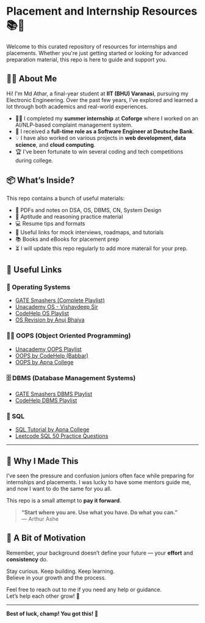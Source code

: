 # Placement and Internship Resources 📚💼

Welcome to this curated repository of resources for internships and placements. Whether you're just getting started or looking for advanced preparation material, this repo is here to guide and support you.

## 👨‍💻 About Me

Hi! I'm Md Athar, a final-year student at **IIT (BHU) Varanasi**, pursuing my Electronic Engineering. Over the past few years, I've explored and learned a lot through both academics and real-world experiences.

- 👨‍🏫 I completed my **summer internship** at **Coforge** where I worked on an AI/NLP-based complaint management system.
- 🏦 I received a **full-time role as a Software Engineer at Deutsche Bank**.
- 💡 I have also worked on various projects in **web development, data science**, and **cloud computing**.
- 🏆 I've been fortunate to win several coding and tech competitions during college.

## 📦 What’s Inside?

This repo contains a bunch of useful materials:
- 📑 PDFs and notes on DSA, OS, DBMS, CN, System Design
- 📘 Aptitude and reasoning practice material
- 💻 Resume tips and formats
- 🔗 Useful links for mock interviews, roadmaps, and tutorials
- 📚 Books and eBooks for placement prep
- ⏳ I will update this repo regularly to add more materail for your prep.

## 📌 Useful Links

### 🔧 Operating Systems
- [GATE Smashers (Complete Playlist)](https://www.youtube.com/playlist?list=PLxCzCOWd7aiGz9donHRrE9I3Mwn6XdP8p)
- [Unacademy OS - Vishavdeep Sir](https://www.youtube.com/playlist?list=PLG9aCp4uE-s17rFjWM8KchGlffXgOzzVP)
- [CodeHelp OS Playlist](https://www.youtube.com/playlist?list=PLDzeHZWIZsTr3nwuTegHLa2qlI81QweYG)
- [OS Revision by Anuj Bhaiya](https://youtu.be/8XBtAjKwCm4?si=lBA-7dlK-NqdM8Um)

### 👨‍💻 OOPS (Object Oriented Programming)
- [Unacademy OOPS Playlist](https://www.youtube.com/playlist?list=PLA8BpojmT5JF4KKQCEIqURc71z6nvYXEK)
- [OOPS by CodeHelp (Babbar)](https://www.youtube.com/watch?v=b3GccK5_KSQ)
- [OOPS by Apna College](https://www.youtube.com/watch?v=mlIUKyZIUUU&t=86s)

### 🗄️ DBMS (Database Management Systems)
- [GATE Smashers DBMS Playlist](https://www.youtube.com/playlist?list=PLxCzCOWd7aiFAN6I8CuViBuCdJgiOkT2Y)
- [CodeHelp DBMS Playlist](https://www.youtube.com/playlist?list=PLDzeHZWIZsTpukecmA2p5rhHM14bl2dHU)

### 💾 SQL
- [SQL Tutorial by Apna College](https://www.youtube.com/watch?v=hlGoQC332VM)
- [Leetcode SQL 50 Practice Questions](https://leetcode.com/studyplan/top-sql-50/)

---

## 💬 Why I Made This

I’ve seen the pressure and confusion juniors often face while preparing for internships and placements. I was lucky to have some mentors guide me, and now I want to do the same for you all.

This repo is a small attempt to **pay it forward**.

> **“Start where you are. Use what you have. Do what you can.”**  
> — Arthur Ashe

## 🌟 A Bit of Motivation

Remember, your background doesn’t define your future — your **effort** and **consistency** do.

Stay curious. Keep building. Keep learning.  
Believe in your growth and the process.

Feel free to reach out to me if you need any help or guidance.  
Let’s help each other grow! 🚀

---

**Best of luck, champ! You got this! 💪**

